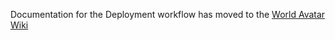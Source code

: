 Documentation for the Deployment workflow has moved to the [World Avatar Wiki](https://github.com/cambridge-cares/TheWorldAvatar/wiki/Docker_DeploymentWorkflow)